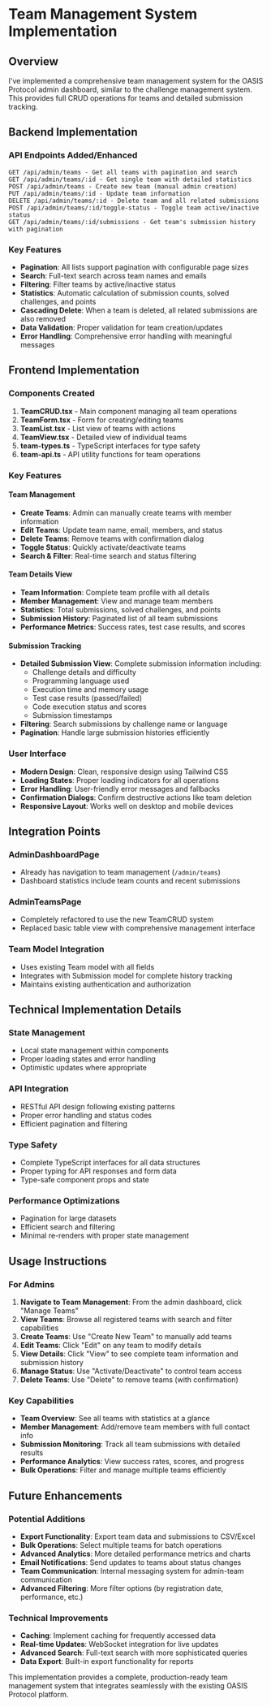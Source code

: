 # Team Management System Implementation

## Overview
I've implemented a comprehensive team management system for the OASIS Protocol admin dashboard, similar to the challenge management system. This provides full CRUD operations for teams and detailed submission tracking.

## Backend Implementation

### API Endpoints Added/Enhanced
```
GET /api/admin/teams - Get all teams with pagination and search
GET /api/admin/teams/:id - Get single team with detailed statistics
POST /api/admin/teams - Create new team (manual admin creation)
PUT /api/admin/teams/:id - Update team information
DELETE /api/admin/teams/:id - Delete team and all related submissions
POST /api/admin/teams/:id/toggle-status - Toggle team active/inactive status
GET /api/admin/teams/:id/submissions - Get team's submission history with pagination
```

### Key Features
- **Pagination**: All lists support pagination with configurable page sizes
- **Search**: Full-text search across team names and emails
- **Filtering**: Filter teams by active/inactive status
- **Statistics**: Automatic calculation of submission counts, solved challenges, and points
- **Cascading Delete**: When a team is deleted, all related submissions are also removed
- **Data Validation**: Proper validation for team creation/updates
- **Error Handling**: Comprehensive error handling with meaningful messages

## Frontend Implementation

### Components Created
1. **TeamCRUD.tsx** - Main component managing all team operations
2. **TeamForm.tsx** - Form for creating/editing teams
3. **TeamList.tsx** - List view of teams with actions
4. **TeamView.tsx** - Detailed view of individual teams
5. **team-types.ts** - TypeScript interfaces for type safety
6. **team-api.ts** - API utility functions for team operations

### Key Features

#### Team Management
- **Create Teams**: Admin can manually create teams with member information
- **Edit Teams**: Update team name, email, members, and status
- **Delete Teams**: Remove teams with confirmation dialog
- **Toggle Status**: Quickly activate/deactivate teams
- **Search & Filter**: Real-time search and status filtering

#### Team Details View
- **Team Information**: Complete team profile with all details
- **Member Management**: View and manage team members
- **Statistics**: Total submissions, solved challenges, and points
- **Submission History**: Paginated list of all team submissions
- **Performance Metrics**: Success rates, test case results, and scores

#### Submission Tracking
- **Detailed Submission View**: Complete submission information including:
  - Challenge details and difficulty
  - Programming language used
  - Execution time and memory usage
  - Test case results (passed/failed)
  - Code execution status and scores
  - Submission timestamps
- **Filtering**: Search submissions by challenge name or language
- **Pagination**: Handle large submission histories efficiently

### User Interface
- **Modern Design**: Clean, responsive design using Tailwind CSS
- **Loading States**: Proper loading indicators for all operations
- **Error Handling**: User-friendly error messages and fallbacks
- **Confirmation Dialogs**: Confirm destructive actions like team deletion
- **Responsive Layout**: Works well on desktop and mobile devices

## Integration Points

### AdminDashboardPage
- Already has navigation to team management (`/admin/teams`)
- Dashboard statistics include team counts and recent submissions

### AdminTeamsPage
- Completely refactored to use the new TeamCRUD system
- Replaced basic table view with comprehensive management interface

### Team Model Integration
- Uses existing Team model with all fields
- Integrates with Submission model for complete history tracking
- Maintains existing authentication and authorization

## Technical Implementation Details

### State Management
- Local state management within components
- Proper loading states and error handling
- Optimistic updates where appropriate

### API Integration
- RESTful API design following existing patterns
- Proper error handling and status codes
- Efficient pagination and filtering

### Type Safety
- Complete TypeScript interfaces for all data structures
- Proper typing for API responses and form data
- Type-safe component props and state

### Performance Optimizations
- Pagination for large datasets
- Efficient search and filtering
- Minimal re-renders with proper state management

## Usage Instructions

### For Admins
1. **Navigate to Team Management**: From the admin dashboard, click "Manage Teams"
2. **View Teams**: Browse all registered teams with search and filter capabilities
3. **Create Teams**: Use "Create New Team" to manually add teams
4. **Edit Teams**: Click "Edit" on any team to modify details
5. **View Details**: Click "View" to see complete team information and submission history
6. **Manage Status**: Use "Activate/Deactivate" to control team access
7. **Delete Teams**: Use "Delete" to remove teams (with confirmation)

### Key Capabilities
- **Team Overview**: See all teams with statistics at a glance
- **Member Management**: Add/remove team members with full contact info
- **Submission Monitoring**: Track all team submissions with detailed results
- **Performance Analytics**: View success rates, scores, and progress
- **Bulk Operations**: Filter and manage multiple teams efficiently

## Future Enhancements

### Potential Additions
- **Export Functionality**: Export team data and submissions to CSV/Excel
- **Bulk Operations**: Select multiple teams for batch operations
- **Advanced Analytics**: More detailed performance metrics and charts
- **Email Notifications**: Send updates to teams about status changes
- **Team Communication**: Internal messaging system for admin-team communication
- **Advanced Filtering**: More filter options (by registration date, performance, etc.)

### Technical Improvements
- **Caching**: Implement caching for frequently accessed data
- **Real-time Updates**: WebSocket integration for live updates
- **Advanced Search**: Full-text search with more sophisticated queries
- **Data Export**: Built-in export functionality for reports

This implementation provides a complete, production-ready team management system that integrates seamlessly with the existing OASIS Protocol platform.
